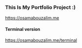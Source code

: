 ### This Is My Portfolio Project :)

https://osamabouzalim.me

#### Terminal version

https://osamabouzalim.me/terminal
